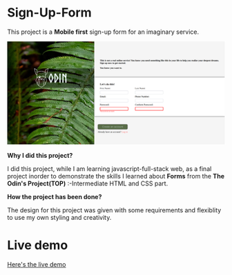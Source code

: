 # Sign-Up-Form


This project is a **Mobile first** sign-up form for an imaginary service.

![This is a picture of the project](./images/img.png)

**Why I did this project?**

I did this project, while I am learning javascript-full-stack web, as a final project inorder to demonstrate the skills I learned about **Forms** from the **The Odin's Project(TOP)** :-Intermediate HTML and CSS part.

**How the project has been done?**

The design for this project was given with some requirements and flexiblity to use my own styling and creativity.

# Live demo

[Here's the live demo](https://uwancha.github.io/Sign-Up-Form/)
